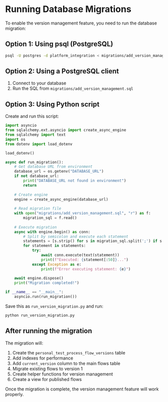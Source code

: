 # Running Database Migrations

To enable the version management feature, you need to run the database migration:

## Option 1: Using psql (PostgreSQL)
```bash
psql -U postgres -d platform_integration < migrations/add_version_management.sql
```

## Option 2: Using a PostgreSQL client
1. Connect to your database
2. Run the SQL from `migrations/add_version_management.sql`

## Option 3: Using Python script
Create and run this script:

```python
import asyncio
from sqlalchemy.ext.asyncio import create_async_engine
from sqlalchemy import text
import os
from dotenv import load_dotenv

load_dotenv()

async def run_migration():
    # Get database URL from environment
    database_url = os.getenv("DATABASE_URL")
    if not database_url:
        print("DATABASE_URL not found in environment")
        return
    
    # Create engine
    engine = create_async_engine(database_url)
    
    # Read migration file
    with open("migrations/add_version_management.sql", "r") as f:
        migration_sql = f.read()
    
    # Execute migration
    async with engine.begin() as conn:
        # Split by semicolon and execute each statement
        statements = [s.strip() for s in migration_sql.split(';') if s.strip()]
        for statement in statements:
            try:
                await conn.execute(text(statement))
                print(f"Executed: {statement[:50]}...")
            except Exception as e:
                print(f"Error executing statement: {e}")
    
    await engine.dispose()
    print("Migration completed!")

if __name__ == "__main__":
    asyncio.run(run_migration())
```

Save this as `run_version_migration.py` and run:
```bash
python run_version_migration.py
```

## After running the migration

The migration will:
1. Create the `personal_test_process_flow_versions` table
2. Add indexes for performance
3. Add `current_version` column to the main flows table
4. Migrate existing flows to version 1
5. Create helper functions for version management
6. Create a view for published flows

Once the migration is complete, the version management feature will work properly.